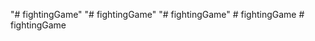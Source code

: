 "# fightingGame" 
"# fightingGame" 
"# fightingGame" 
#   f i g h t i n g G a m e  
 #   f i g h t i n g G a m e  
 